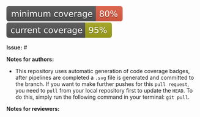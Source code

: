 ![Min Coverage Badge](https://raw.githubusercontent.com/jmsilvadev/golang_with_grpc/master/min-coverage.svg) ![Cur Coverage Badge](https://raw.githubusercontent.com/jmsilvadev/golang_with_grpc/<commit-of-the-generated-bagde>/cur-coverage.svg) 

**Issue:** #

**Notes for authors:**
- This repository uses automatic generation of code coverage badges, after pipelines are completed a `.svg` file is generated and committed to the branch. If you want to make further pushes for this `pull request`, you need to `pull` from your local repository first to update the `HEAD`. To do this, simply run the following command in your terminal: `git pull`.

**Notes for reviewers:**
